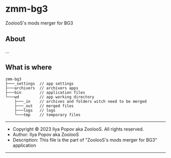 # zmm-bg3

ZoolooS's mods merger for BG3

## About

...

## What is where

```console output
zmm-bg3
├───_settings  // app settings
├───archivers  // archivers apps
├───bin        // application files
└───wd         // app working directory
    ├───_in    // archives and folders witch need to be merged
    ├───_out   // merged files
    ├───logs   // logs
    └───tmp    // temporary files
```

---

- Copyright © 2023 Ilya Popov aka ZoolooS. All rights reserved.
- Author: Ilya Popov aka ZoolooS
- Description: This file is the part of "ZoolooS's mods merger for BG3" application

---
